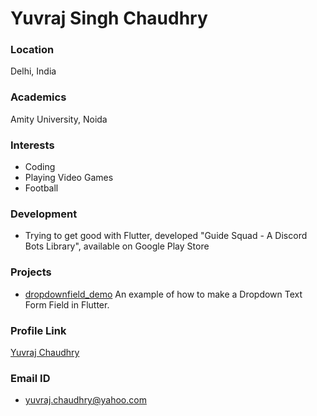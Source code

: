 # Yuvraj Singh Chaudhry

### Location

Delhi, India

### Academics

Amity University, Noida

### Interests

- Coding
- Playing Video Games
- Football

### Development

- Trying to get good with Flutter, developed "Guide Squad - A Discord Bots Library", available on Google Play Store

### Projects

- [dropdownfield_demo](https://github.com/yuvrajchaudhry/dropdownfield_demo) An example of how to make a Dropdown Text Form Field in Flutter.

### Profile Link

[Yuvraj Chaudhry](https://github.com/yuvrajchaudhry)

### Email ID

- yuvraj.chaudhry@yahoo.com

